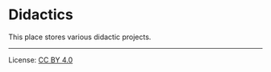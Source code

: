 # Didactics

This place stores various didactic projects.

---

License: [CC BY 4.0](https://creativecommons.org/licenses/by/4.0/)

